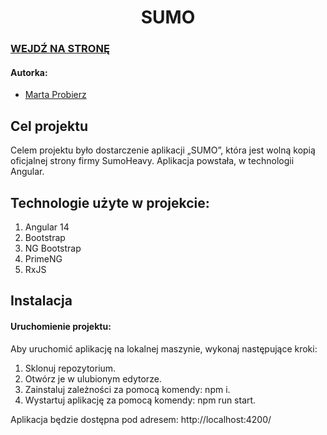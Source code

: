 <div align="center">
  <h1>SUMO</h1>
</div>

### [WEJDŹ NA STRONĘ](https://sumo-copy.netlify.app/)

#### Autorka:
- [Marta Probierz](https://github.com/marta-probierz)

## Cel projektu
Celem projektu było dostarczenie aplikacji „SUMO”, która jest wolną kopią oficjalnej strony firmy SumoHeavy. Aplikacja powstała, w technologii Angular.


## Technologie użyte w projekcie:
1. Angular 14
2. Bootstrap
3. NG Bootstrap
4. PrimeNG
5. RxJS

## Instalacja

#### Uruchomienie projektu:

Aby uruchomić aplikację na lokalnej maszynie, wykonaj następujące kroki:

1. Sklonuj repozytorium.
2. Otwórz je w ulubionym edytorze.
3. Zainstaluj zależności za pomocą komendy: npm i.
4. Wystartuj aplikację za pomocą komendy: npm run start.

Aplikacja będzie dostępna pod adresem: http://localhost:4200/
